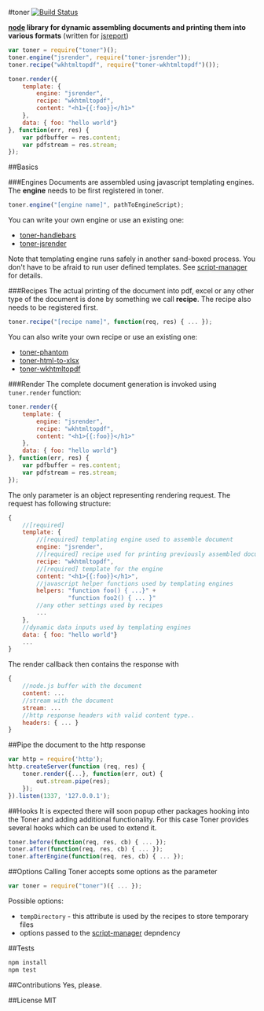 #toner
[![Build Status](https://travis-ci.org/jsreport/toner.png?branch=master)](https://travis-ci.org/jsreport/toner)

**[node](https://nodejs.org/) library for dynamic assembling documents and printing them into various formats** 
(written for [jsreport](http://jsreport.net))


```js
var toner = require("toner")();
toner.engine("jsrender", require("toner-jsrender"));
toner.recipe("wkhtmltopdf", require("toner-wkhtmltopdf")());

toner.render({
    template: { 
	    engine: "jsrender",
		recipe: "wkhtmltopdf", 
		content: "<h1>{{:foo}}</h1>"
	},
    data: { foo: "hello world"}
}, function(err, res) {
    var pdfbuffer = res.content;
    var pdfstream = res.stream;    
});
```

##Basics

###Engines
Documents are assembled using javascript templating engines. The **engine** needs to be first registered in toner.

```js
toner.engine("[engine name]", pathToEngineScript);
```

You can write your own engine or use an existing one:

- [toner-handlebars](https://github.com/jsreport/toner-handlebars)
- [toner-jsrender](https://github.com/jsreport/toner-jsrender)

Note that templating engine runs safely in another sand-boxed process. You don't have to be afraid to run user defined templates. See [script-manager](https://github.com/pofider/node-script-manager) for details.

###Recipes
The actual printing of the document into pdf, excel or any other type of the document is done by something we call **recipe**. The recipe also needs to be registered first.

```js
toner.recipe("[recipe name]", function(req, res) { ... });
```

You can also write your own recipe or use an existing one:

- [toner-phantom](https://github.com/jsreport/toner-phantom)
- [toner-html-to-xlsx](https://github.com/jsreport/toner-html-to-xlsx)
- [toner-wkhtmltopdf](https://github.com/jsreport/toner-wkhtmltopdf)

###Render
The complete document generation is invoked using `tuner.render` function:
```js
toner.render({
    template: { 
	    engine: "jsrender",
		recipe: "wkhtmltopdf", 
		content: "<h1>{{:foo}}</h1>"
	},
    data: { foo: "hello world"}
}, function(err, res) {
    var pdfbuffer = res.content;
    var pdfstream = res.stream;    
});
```
The only parameter is an object representing rendering request. The request has following structure:
```js
{
	//[required]
    template: { 
	    //[required] templating engine used to assemble document
	    engine: "jsrender",
	    //[required] recipe used for printing previously assembled document
		recipe: "wkhtmltopdf", 
		//[required] template for the engine		
		content: "<h1>{{:foo}}</h1>",
		//javascript helper functions used by templating engines
		helpers: "function foo() { ...}" + 
				 "function foo2() { ... }"
		//any other settings used by recipes		 
		...		 
	},
	//dynamic data inputs used by templating engines
    data: { foo: "hello world"}
    ...
}
```

The render callback then contains the response with
```js
{
	//node.js buffer with the document
	content: ...
	//stream with the document
	stream: ...
	//http response headers with valid content type..
	headers: { ... }
}
```

##Pipe the document to the http response
```js
var http = require('http');
http.createServer(function (req, res) {
    toner.render({...}, function(err, out) {
        out.stream.pipe(res);
    });
}).listen(1337, '127.0.0.1');
```

##Hooks
It is expected there will soon popup other packages hooking into the Toner and adding additional functionality. For this case Toner provides several hooks which can be used to extend it.

```js
toner.before(function(req, res, cb) { ... });
toner.after(function(req, res, cb) { ... });
toner.afterEngine(function(req, res, cb) { ... });
``` 

##Options
Calling Toner accepts some options as the parameter
```js
var toner = require("toner")({ ... });
```

Possible options:
- `tempDirectory` - this attribute is used by the recipes to store temporary files
- options passed to the [script-manager](https://github.com/pofider/node-script-manager) depndency


##Tests

```bash
npm install
npm test
```

##Contributions
Yes, please.

##License
MIT